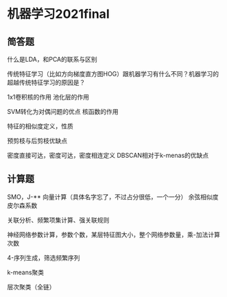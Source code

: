# 机器学习2021final

## 简答题

什么是LDA，和PCA的联系与区别

传统特征学习（比如方向梯度直方图HOG）跟机器学习有什么不同？机器学习的超越传统特征学习的原因是？

1x1卷积核的作用
池化层的作用

SVM转化为对偶问题的优点
核函数的作用

特征的相似度定义，性质

预剪枝与后剪枝优缺点

密度直接可达，密度可达，密度相连定义
DBSCAN相对于k-menas的优缺点


## 计算题

SMO，J-** 向量计算（具体名字忘了，不过占分很低，一个一分）
余弦相似度
皮尔森系数

关联分析、频繁项集计算、强关联规则

神经网络参数计算，参数个数，某层特征图大小，整个网络参数量，乘-加法计算次数

4-序列生成，筛选频繁序列

k-means聚类

层次聚类（全链）



